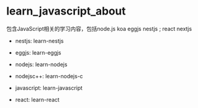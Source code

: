 # learn_javascript_about
包含JavaScript相关的学习内容，包括node.js  koa  eggjs nestjs ;  react  nextjs


* nestjs: learn-nestjs
* eggjs:  learn-eggjs
* nodejs: learn-nodejs
* nodejsc++: learn-nodejs-c
* javascript: learn-javascript

* react: learn-react